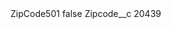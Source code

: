 <?xml version="1.0" encoding="UTF-8"?>
<CustomMetadata xmlns="http://soap.sforce.com/2006/04/metadata" xmlns:xsi="http://www.w3.org/2001/XMLSchema-instance" xmlns:xsd="http://www.w3.org/2001/XMLSchema">
    <label>ZipCode501</label>
    <protected>false</protected>
    <values>
        <field>Zipcode__c</field>
        <value xsi:type="xsd:string">20439</value>
    </values>
</CustomMetadata>
